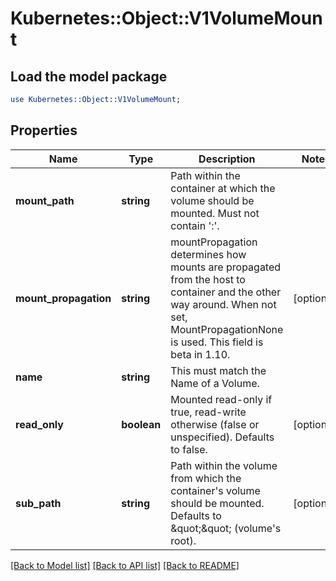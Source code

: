 # Kubernetes::Object::V1VolumeMount

## Load the model package
```perl
use Kubernetes::Object::V1VolumeMount;
```

## Properties
Name | Type | Description | Notes
------------ | ------------- | ------------- | -------------
**mount_path** | **string** | Path within the container at which the volume should be mounted.  Must not contain &#39;:&#39;. | 
**mount_propagation** | **string** | mountPropagation determines how mounts are propagated from the host to container and the other way around. When not set, MountPropagationNone is used. This field is beta in 1.10. | [optional] 
**name** | **string** | This must match the Name of a Volume. | 
**read_only** | **boolean** | Mounted read-only if true, read-write otherwise (false or unspecified). Defaults to false. | [optional] 
**sub_path** | **string** | Path within the volume from which the container&#39;s volume should be mounted. Defaults to \&quot;\&quot; (volume&#39;s root). | [optional] 

[[Back to Model list]](../README.md#documentation-for-models) [[Back to API list]](../README.md#documentation-for-api-endpoints) [[Back to README]](../README.md)


